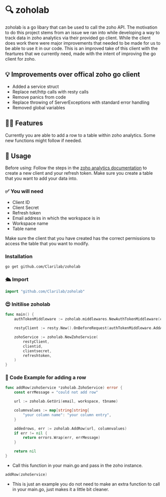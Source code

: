 # 🔍 zoholab

zoholab is a go libary that can be used to call the zoho API. The motivation to do this project stems from an issue we ran into while developing a way to track data in zoho analytics via their provided go client.
While the client does work there were major improvements that needed to be made for us to be able to use it in our code. This is an improved take of this client with the feartures that we currently need, made with the intent of improving the go client for zoho.

## 💡 Improvements over offical zoho go client

* Added a service struct
* Replace net/http calls with resty calls
* Remove panics from code
* Replace throwing of ServerExceptions with standard error handling
* Removed global variables

## 👷‍♀️ Features

Currently you are able to add a row to a table within zoho analytics. Some new functions might follow if needed.

## 🤯 Usage

Before using: Follow the steps in the [zoho analytics documentation](https://www.zoho.com/analytics/api/#prerequisites) to create a new client and your refresh token. Make sure you create a table that you want to add your data into.

### ✅ You will need
* Client ID
* Client Secret
* Refresh token
* Email address in which the workspace is in
* Workspace name
* Table name

Make sure the client that you have created has the correct permissions to access the table that you want to modify.

### Installation

```
go get github.com/Clarilab/zoholab
```

### 🛳 Import

```go
import "github.com/Clarilab/zoholab"
```

### 😍 Initilise zoholab

```go
func main() {
	authTokenMiddleware := zoholab.middlewares.NewAuthTokenMiddleware(clientid, clientsecret, refreshtoken)

	restyClient := resty.New().OnBeforeRequest(authTokenMiddleware.AddAuthTokenToRequest)

	zohoService := zoholab.NewZohoService(
		restyClient,
		clientid,
		clientsecret,
		refreshtoken,
	)
}
 ```

### 🚣  Code Example for adding a row

```go
func addRow(zohoService *zoholab.ZohoService) error {
	const errMessage = "could not add row"

	url := zoholab.GetUri(email, workspace, tbname)

	columnvalues := map[string]string{
		"your column name": "your column entry",
	}

	addedrows, err := zoholab.AddRow(url, columnvalues)
	if err != nil {
		return errors.Wrap(err, errMessage)
	}

	return nil
}
 ```

* Call this function in your main.go and pass in the zoho instance.

```go
addRow(zohoService)
```

* This is just an example you do not need to make an extra function to call in your main.go, just makes it a little bit cleaner.